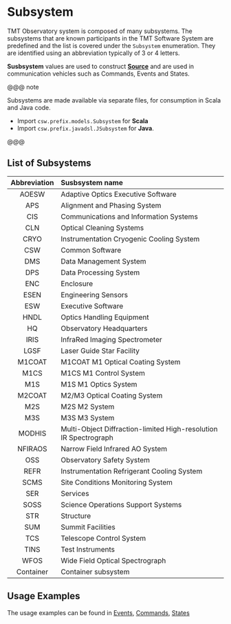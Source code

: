 # Subsystem

TMT Observatory system is composed of many subsystems. The subsystems that are known participants in the TMT Software
System are predefined and the list is covered under the `Subsystem` enumeration. They are identified using an
abbreviation typically of 3 or 4 letters.

**Susbsystem** values are used to construct **[Source](commands.html#Source)** and are used in communication vehicles
such as Commands, Events and States.

@@@ note

Subsystems are made available via separate files, for consumption in Scala and Java code.

* Import `csw.prefix.models.Subsystem` for **Scala**
* Import `csw.prefix.javadsl.JSubsystem` for **Java**.

@@@

## List of Subsystems

| Abbreviation | Susbsystem name                                                  |
| :----------: | :--------------------------------------------------------------- |
|    AOESW     | Adaptive Optics Executive Software                               |
|     APS      | Alignment and Phasing System                                     |
|     CIS      | Communications and Information Systems                           |
|     CLN      | Optical Cleaning Systems                                         |
|     CRYO     | Instrumentation Cryogenic Cooling System                         |
|     CSW      | Common Software                                                  |
|     DMS      | Data Management System                                           |
|     DPS      | Data Processing System                                           |
|     ENC      | Enclosure                                                        |
|     ESEN     | Engineering Sensors                                              |
|     ESW      | Executive Software                                               |
|     HNDL     | Optics Handling Equipment                                        |
|      HQ      | Observatory Headquarters                                         |
|     IRIS     | InfraRed Imaging Spectrometer                                    |
|     LGSF     | Laser Guide Star Facility                                        |
|    M1COAT    | M1COAT M1 Optical Coating System                                 |
|     M1CS     | M1CS M1 Control System                                           |
|     M1S      | M1S M1 Optics System                                             |
|    M2COAT    | M2/M3 Optical Coating System                                     |
|     M2S      | M2S M2 System                                                    |
|     M3S      | M3S M3 System                                                    |
|    MODHIS    | Multi-Object Diffraction-limited High-resolution IR Spectrograph |
|   NFIRAOS    | Narrow Field Infrared AO System                                  |
|     OSS      | Observatory Safety System                                        |
|     REFR     | Instrumentation Refrigerant Cooling System                       |
|     SCMS     | Site Conditions Monitoring System                                |
|     SER      | Services                                                         |
|     SOSS     | Science Operations Support Systems                               |
|     STR      | Structure                                                        |
|     SUM      | Summit Facilities                                                |
|     TCS      | Telescope Control System                                         |
|     TINS     | Test Instruments                                                 |
|     WFOS     | Wide Field Optical Spectrograph                                  |
|  Container   | Container subsystem                                              |

## Usage Examples

The usage examples can be found in [Events](events.html), [Commands](commands.html), [States](states.html)